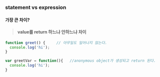 ### statement vs expression
#### 가장 큰 차이?
> #### value를 return 하느냐 안하느냐 차이

````javascript
function greet() {     // 아무일도 일어나지 않는다.
  console.log('hi');
}

var greetVar = function(){   //anonymous object가 생성되고 return 된다.
  console.log('hi'); 
}
````
